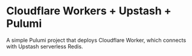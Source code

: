 # Cloudflare Workers + Upstash + Pulumi

A simple Pulumi project that deploys Cloudflare Worker, 
which connects with Upstash serverless Redis.
